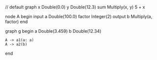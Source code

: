 // default graph
x Double(0.0)
y Double(12.3)
sum Multiply(x, y)
5 + x

node A begin
	input a Double(100.0)
	factor Integer(2)
	output b Multiply(a, factor)
end

graph g begin
	a Double(3.459)
	b Double(12.34)

	A -> a1(a: a)
	A -> a2(b)
end
